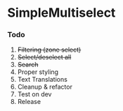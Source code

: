# SimpleMultiselect

### Todo
1. ~~Filtering (zone select)~~
2. ~~Select/deselect all~~
3. ~~Search~~
4. Proper styling
5. Text Translations
6. Cleanup & refactor
7. Test on dev
8. Release